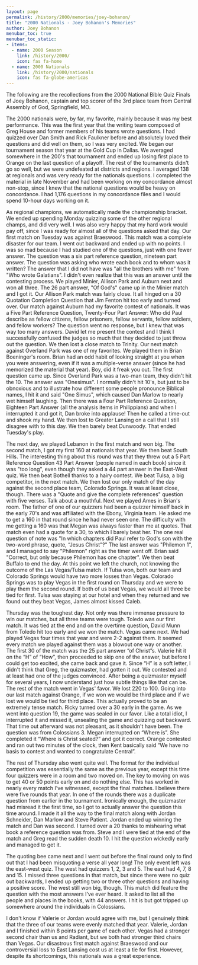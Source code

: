 ```yaml
---
layout: page
permalink: /history/2000/memories/joey-bohanon/
title: "2000 Nationals - Joey Bohanon's Memories"
author: Joey Bohanon
menubar_toc: true
menubar_toc_static:
- items:
  - name: 2000 Season
    link: /history/2000/
    icon: fas fa-home
  - name: 2000 Nationals
    link: /history/2000/nationals
    icon: fas fa-globe-americas
---
```


The following are the recollections from the 2000 National Bible Quiz Finals of Joey Bohanon, captain and top scorer of the 3rd place team from Central Assembly of God, Springfield, MO.

The 2000 nationals were, by far, my favorite, mainly because it was my best performance. This was the first year that the writing team composed of Greg House and former members of his teams wrote questions. I had quizzed over Dan Smith and Rick Faulkner before and absolutely loved their questions and did well on them, so I was very excited. We began our tournament season that year at the Gold Cup in Dallas. We averaged somewhere in the 200's that tournament and ended up losing first place to Orange on the last question of a playoff. The rest of the tournaments didn't go so well, but we were undefeated at districts and regions. I averaged 138 at regionals and was very ready for the nationals questions. I completed the material in late November and had been working on my concordance almost non-stop, since I knew that the national questions would be heavy on concordance. I had 1,176 questions in my concordance files and I would spend 10-hour days working on it.

As regional champions, we automatically made the championship bracket. We ended up spending Monday quizzing some of the other regional champs, and did very well. I was also very happy that my hard work would pay off, since I was ready for almost all of the questions asked that day. Our first match on Tuesday was against Braeswood. This match was a complete disaster for our team. I went out backward and ended up with no points. I was so mad because I had studied one of the questions, just with one fewer answer. The question was a six part reference question, nineteen part answer. The question was asking who wrote each book and to whom was it written? The answer that I did not have was "all the brothers with me" from "Who wrote Galatians". I didn't even realize that this was an answer until the contesting process. We played Minier, Allison Park and Auburn next and won all three. The 26 part answer, "Of God's" came up in the Minier match and I got it. Our Allison Park match was fairly close. It all hinged on a 30 Quotation Completion Question that Jim Fenton hit too early and turned over. Our match against Auburn had my favorite contest of nationals. It was a Five Part Reference Question, Twenty-Four Part Answer: Who did Paul describe as fellow citizens, fellow prisoners, fellow servants, fellow soldiers, and fellow workers? The question went no response, but I knew that was way too many answers. David let me present the contest and I think I successfully confused the judges so much that they decided to just throw out the question. We then lost a close match to Trinity. Our next match against Overland Park was one of my favorites. We played them in Brian Boeninger's room. Brian had an odd habit of looking straight at you when you were answering, even if it was a multiple-verse answer (since he had memorized the material that year). Boy, did it freak you out. The first question came up. Since Overland Park was a two-man team, they didn't hit the 10. The answer was "Onesimus". I normally didn't hit 10's, but just to be obnoxious and to illustrate how different some people pronounce Biblical names, I hit it and said "One Simus", which caused Dan Marlow to nearly wet himself laughing. Then there was a Four Part Reference Question, Eighteen Part Answer (all the analysis items in Philippians) and when I interrupted it and got it, Dan broke into applause! Then he called a time-out and shook my hand. We then lost to Greater Lansing on a call that I still disagree with to this day. We then barely beat Dunwoody. That ended Tuesday's play.

The next day, we played Lebanon in the first match and won big. The second match, I got my first 160 at nationals that year. We then beat South Hills. The interesting thing about this round was that they threw out a 5 Part Reference Question 43 Part Answer (people named in each book) since it was "too long", even though they asked a 44 part answer in the East-West quiz. We then beat Bothell thanks to a hairy contest. We beat Tulsa, a big competitor, in the next match. We then lost our only match of the day against the second place team, Colorado Springs. It was at least close, though. There was a "Quote and give the complete references" question with five verses. Talk about a mouthful. Next we played Ames in Brian's room. The father of one of our quizzers had been a quizzer himself back in the early 70's and was affiliated with the Ebony, Virginia team. He asked me to get a 160 in that round since he had never seen one. The difficulty with me getting a 160 was that Megan was always faster than me at quotes. That match even had a quote for a 30, to which I barely beat her. The one real question of note was "In which chapters did Paul refer to God's son with the two-word phrase, quote, “Jesus Christ”?" The last answer was "Philemon 1", and I managed to say "Philemon" right as the timer went off. Brian said "Correct, but only because Philemon has one chapter". We then beat Buffalo to end the day. At this point we left the church, not knowing the outcome of the Las Vegas/Tulsa match. If Tulsa won, both our team and Colorado Springs would have two more losses than Vegas. Colorado Springs was to play Vegas in the first round on Thursday and we were to play them the second round. If both of us beat Vegas, we would all three be tied for first. Tulsa was staying at our hotel and when they returned and we found out they beat Vegas, James almost kissed Caleb.

Thursday was the toughest day. Not only was there immense pressure to win our matches, but all three teams were tough. Toledo was our first match. It was tied at the end and on the overtime question, David Munn from Toledo hit too early and we won the match. Vegas came next. We had played Vegas four times that year and were 2-2 against them. It seemed every match we played against them was a blowout one way or another. The first 30 of the match was the 25 part answer “of Christ”s. Valerie hit it on the “H” of “How”, then proceeded to skip one of the answer, but before I could get too excited, she came back and gave it. Since “H” is a soft letter, I didn't think that Greg, the quizmaster, had gotten it out. We contested and at least had one of the judges convinced. After being a quizmaster myself for several years, I now understand just how subtle things like that can be. The rest of the match went in Vegas' favor. We lost 220 to 100. Going into our last match against Orange, if we won we would be third place and if we lost we would be tied for third place. This actually proved to be an extremely tense match. Ricky turned over a 30 early in the game. As we went into question 19, the game was sealed in our favor. Like a total idiot, I interrupted it and missed it, unsealing the game and quizzing out backward. That time out afterward was not pleasant, as it shouldn't have been. The question was from Colossians 3. Megan interrupted on “Where is”. She completed it “Where is Christ seated?” and got it correct. Orange contested and ran out two minutes of the clock, then Kent basically said “We have no basis to contest and wanted to congratulate Central”.

The rest of Thursday also went quite well. The format for the individual competition was essentially the same as the previous year, except this time four quizzers were in a room and two moved on. The key to moving on was to get 40 or 50 points early on and do nothing else. This has worked in nearly every match I've witnessed, except the final matches. I believe there were five rounds that year. In one of the rounds there was a duplicate question from earlier in the tournament. Ironically enough, the quizmaster had misread it the first time, so I got to actually answer the question this time around. I made it all the way to the final match along with Jordan Schneider, Dan Marlow and Steve Patient. Jordan ended up winning the match and Dan was second. I turned over a 20 thanks to mishearing what book a reference question was from. Steve and I were tied at the end of the match and Greg read the sudden death 10. I hit the question wickedly early and managed to get it.

The quoting bee came next and I went out before the final round only to find out that I had been misquoting a verse all year long! The only event left was the east-west quiz. The west had quizzers 1, 2, 3 and 5. The east had 4, 7, 8 and 15. I missed three questions in that match, but since there were no quiz out backwards, I ended up getting two or three other questions and having a positive score. The west still won big, though. This match did feature the question with the most answers I've ever heard. It asked to list all the people and places in the books, with 44 answers. I hit is but got tripped up somewhere around the individuals in Colossians.

I don't know if Valerie or Jordan would agree with me, but I genuinely think that the three of our teams were evenly matched that year. Valerie, Jordan and I finished within 8 points per game of each other. Vegas had a stronger second chair than us and Radiant, but we both had stronger third chairs than Vegas. Our disastrous first match against Braeswood and our controversial loss to East Lansing cost us at least a tie for first. However, despite its shortcomings, this nationals was a great experience.